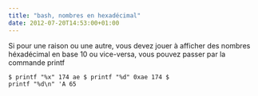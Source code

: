 ```yaml
---
title: "bash, nombres en hexadécimal"
date: 2012-07-20T14:53:00+01:00
---
```

Si pour une raison ou une autre, vous devez jouer à afficher des nombres héxadécimal en base 10 ou vice-versa, vous pouvez passer par la commande printf  <code><pre>$ printf "%x" 174
ae
$ printf "%d" 0xae
174
$ printf "%d\n" \'A
65
</pre></code>

